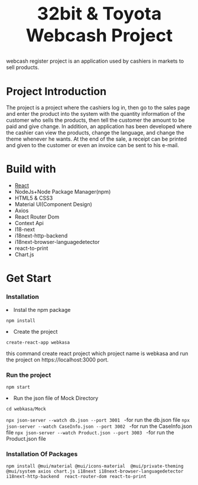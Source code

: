 <div align="center">
  <h1 style="font-size: 48px;">32bit & Toyota Webcash Project</h1>
</div>
webcash register project is an application used by cashiers in markets to sell products.

# Project Introduction
The project is a project where the cashiers log in, then go to the sales page and enter the product into the system with the quantity information of the customer who sells the products, then tell the customer the amount to be paid and give change. In addition, an application has been developed where the cashier can view the products, change the language, and change the theme whenever he wants. At the end of the sale, a receipt can be printed and given to the customer or even an invoice can be sent to his e-mail.


# Build with
<ul>
  <li><a href="https://reactjs.org">React</a> </li>
  <li>NodeJs+Node Package Manager(npm) </li>
  <li>HTML5 & CSS3</li>
  <li>Material UI(Component Design)</li>
  <li>Axios </li>
  <li>React Router Dom </li>
  <li>Context Api </li>
  <li>I18-next </li>
  <li>i18next-http-backend </li>
  <li>i18next-browser-languagedetector </li>
  <li>react-to-print </li>
  <li>Chart.js </li>
</ul>

# Get Start

### Installation

  <li>
    Instal the npm package
  
  </li>
  
  ```npm install```

   <li>
  Create the project
  </li>
  
  ```create-react-app webkasa```
  
  this command create react project which project name is webkasa and run the project on https://localhost:3000 port.
    
### Run the project
  
  
  ```npm start```
    <li>
Run the json file of Mock Directory
  </li>
  
  ```cd webkasa/Mock```
  
  ```npx json-server --watch db.json --port 3001 ``` -for run the db.json file
  ```npx json-server --watch CaseInfo.json --port 3002 ``` -for run the CaseInfo.json file
  ```npx json-server --watch Product.json --port 3003 ``` -for run the Product.json file

  ### Installation Of Packages
  ```npm install @mui/material @mui/icons-material  @mui/private-theming @mui/system axios chart.js i18next i18next-browser-languagedetector i18next-http-backend  react-router-dom react-to-print```
  
  
